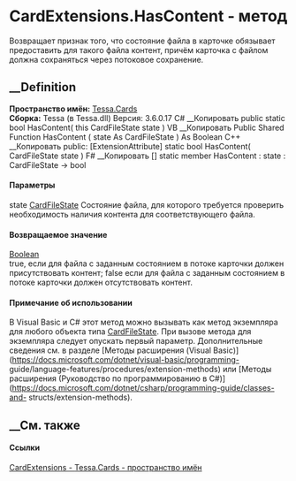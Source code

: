 # CardExtensions.HasContent - метод
Возвращает признак того, что состояние файла в карточке обязывает предоставить
для такого файла контент, причём карточка с файлом должна сохраняться через
потоковое сохранение.
## __Definition
 **Пространство имён:** [Tessa.Cards](N_Tessa_Cards.htm)  
 **Сборка:** Tessa (в Tessa.dll) Версия: 3.6.0.17
C# __Копировать
     public static bool HasContent(
    	this CardFileState state
    )
VB __Копировать
    <ExtensionAttribute>
    Public Shared Function HasContent ( 
    	state As CardFileState
    ) As Boolean
C++ __Копировать
     public:
    [ExtensionAttribute]
    static bool HasContent(
    	CardFileState state
    )
F# __Копировать
     [<ExtensionAttribute>]
    static member HasContent : 
            state : CardFileState -> bool 
#### Параметры
state [CardFileState](T_Tessa_Cards_CardFileState.htm)
     Состояние файла, для которого требуется проверить необходимость наличия контента для соответствующего файла. 
#### Возвращаемое значение
[Boolean](https://learn.microsoft.com/dotnet/api/system.boolean)  
true, если для файла с заданным состоянием в потоке карточки должен
присутствовать контент; false если для файла с заданным состоянием в потоке
карточки должен отсутствовать контент.
#### Примечание об использовании
В Visual Basic и C# этот метод можно вызывать как метод экземпляра для любого
объекта типа [CardFileState](T_Tessa_Cards_CardFileState.htm). При вызове
метода для экземпляра следует опускать первый параметр. Дополнительные
сведения см. в разделе [Методы расширения (Visual
Basic)](https://docs.microsoft.com/dotnet/visual-basic/programming-
guide/language-features/procedures/extension-methods) или [Методы расширения
(Руководство по программированию в
C#)](https://docs.microsoft.com/dotnet/csharp/programming-guide/classes-and-
structs/extension-methods).
##  __См. также
#### Ссылки
[CardExtensions - ](T_Tessa_Cards_CardExtensions.htm)
[Tessa.Cards - пространство имён](N_Tessa_Cards.htm)
